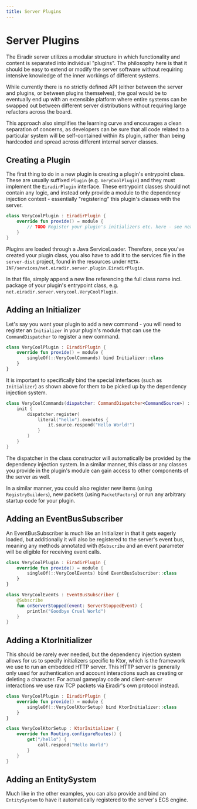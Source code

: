 ```yaml
---
title: Server Plugins
---
```


# Server Plugins

The Eiradir server utilizes a modular structure in which functionality and content is separated into individual "plugins".
The philosophy here is that it should be easy to extend or modify the server software without requiring intensive knowledge of the inner workings of different systems.

While currently there is no strictly defined API (either between the server and plugins, or between plugins themselves), 
the goal would be to eventually end up with an extensible platform where entire systems can be swapped out between different server distributions without requiring large refactors across the board. 

This approach also simplifies the learning curve and encourages a clean separation of concerns, as developers can be sure that all code related to a particular system will be self-contained within its plugin, 
rather than being hardcoded and spread across different internal server classes.

## Creating a Plugin

The first thing to do in a new plugin is creating a plugin's entrypoint class. These are usually suffixed `Plugin` (e.g. `VeryCoolPlugin`) and they must implement the `EiradirPlugin` interface.
These entrypoint classes should not contain any logic, and instead only provide a module to the dependency injection context - essentially "registering" this plugin's classes with the server.

```kotlin
class VeryCoolPlugin : EiradirPlugin {
    override fun provide() = module {
        // TODO Register your plugin's initializers etc. here - see next step
    }
}
```

Plugins are loaded through a Java ServiceLoader. Therefore, once you've created your plugin class, you also have to add it to the services file in the `server-dist` project, found in the resources under `META-INF/services/net.eiradir.server.plugin.EiradirPlugin`.

In that file, simply append a new line referencing the full class name incl. package of your plugin's entrypoint class, e.g. `net.eiradir.server.verycool.VeryCoolPlugin`.

## Adding an Initializer

Let's say you want your plugin to add a new command - you will need to register an `Initializer` in your plugin's module that can use the `CommandDispatcher` to register a new command.

```kotlin
class VeryCoolPlugin : EiradirPlugin {
    override fun provide() = module {
        singleOf(::VeryCoolCommands) bind Initializer::class
    }
}
```

It is important to specifically bind the special interfaces (such as `Initializer`) as shown above for them to be picked up by the dependency injection system.

```kotlin
class VeryCoolCommands(dispatcher: CommandDispatcher<CommandSource>) : Initializer {
    init {
        dispatcher.register(
            literal("hello").executes {
                it.source.respond("Hello World!")
            }
        )
    }
}
```

The dispatcher in the class constructor will automatically be provided by the dependency injection system. In a similar manner, this class or any classes you provide in the plugin's module can gain access to other components of the server as well.

In a similar manner, you could also register new items (using `RegistryBuilders`), new packets (using `PacketFactory`) or run any arbitrary startup code for your plugin.

## Adding an EventBusSubscriber

An EventBusSubscriber is much like an Initializer in that it gets eagerly loaded, but additionally it will also be registered to the server's event bus, meaning any methods annotated with `@Subscribe` and an event parameter will be eligible for receiving event calls.

```kotlin
class VeryCoolPlugin : EiradirPlugin {
    override fun provide() = module {
        singleOf(::VeryCoolEvents) bind EventBusSubscriber::class
    }
}
```

```kotlin
class VeryCoolEvents : EventBusSubscriber {
    @Subscribe
    fun onServerStopped(event: ServerStoppedEvent) {
        println("Goodbye Cruel World")
    }
}
```

## Adding a KtorInitializer

This should be rarely ever needed, but the dependency injection system allows for us to specify initializers specific to Ktor, which is the framework we use to run an embedded HTTP server.
This HTTP server is generally only used for authentication and account interactions such as creating or deleting a character. For actual gameplay code and client-server interactions we use raw TCP packets via Eiradir's own protocol instead. 

```kotlin
class VeryCoolPlugin : EiradirPlugin {
    override fun provide() = module {
        singleOf(::VeryCoolKtorSetup) bind KtorInitializer::class
    }
}
```

```kotlin
class VeryCoolKtorSetup : KtorInitializer {
    override fun Routing.configureRoutes() {
        get("/hello") {
            call.respond("Hello World")
        }
    }
}
```

## Adding an EntitySystem

Much like in the other examples, you can also provide and bind an `EntitySystem` to have it automatically registered to the server's ECS engine.
